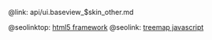 @link: api/ui.baseview_$skin_other.md

@seolinktop: [html5 framework](https://webix.com)
@seolink: [treemap javascript](https://webix.com/widget/treemap/)